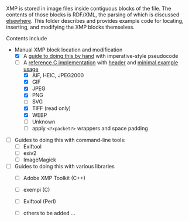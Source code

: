 XMP is stored in image files inside contiguous blocks of the file.
The contents of those blocks is RDF/XML, the parsing of which is discussed [elsewhere](../rdfxml).
This folder describes and provides example code for locating, inserting, and modifying the XMP blocks themselves.

Contents include

- Manual XMP block location and modification
    - [x] A [guide to doing this by hand](guide.md) with imperative-style pseudocode
    - [ ] A [reference C implementation](xmpblock.c) with [header](xmpblock.h) and [minimal example usage](xmpblock_example.c)
        - [x] AIF, HEIC, JPEG2000
        - [x] GIF
        - [x] JPEG
        - [x] PNG
        - [ ] SVG
        - [x] TIFF (read only)
        - [x] WEBP
        - [ ] Unknown
        - [ ] apply `<?xpacket?>` wrappers and space padding
- [ ] Guides to doing this with command-line tools:
    - [ ] Exiftool
    - [ ] exiv2
    - [ ] ImageMagick
- [ ] Guides to doing this with various libraries
    - [ ] Adobe XMP Toolkit (C++)
    - [ ] exempi (C)
    - [ ] Exiftool (Perl)
    - [ ] others to be added ...

